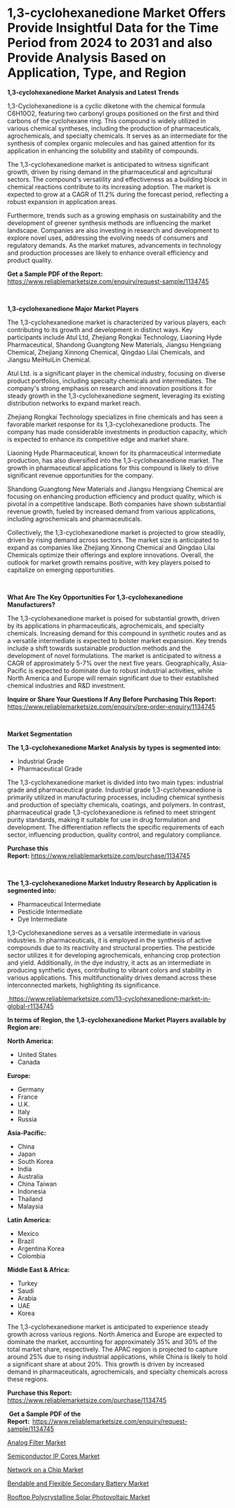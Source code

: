 <p><h1>1,3-cyclohexanedione Market Offers Provide Insightful Data for the Time Period from 2024 to 2031 and also Provide Analysis Based on Application, Type, and Region</h1></p><p><strong>1,3-cyclohexanedione Market Analysis and Latest Trends</strong></p>
<p><p>1,3-Cyclohexanedione is a cyclic diketone with the chemical formula C6H10O2, featuring two carbonyl groups positioned on the first and third carbons of the cyclohexane ring. This compound is widely utilized in various chemical syntheses, including the production of pharmaceuticals, agrochemicals, and specialty chemicals. It serves as an intermediate for the synthesis of complex organic molecules and has gained attention for its application in enhancing the solubility and stability of compounds.</p><p>The 1,3-cyclohexanedione market is anticipated to witness significant growth, driven by rising demand in the pharmaceutical and agricultural sectors. The compound's versatility and effectiveness as a building block in chemical reactions contribute to its increasing adoption. The market is expected to grow at a CAGR of 11.2% during the forecast period, reflecting a robust expansion in application areas. </p><p>Furthermore, trends such as a growing emphasis on sustainability and the development of greener synthesis methods are influencing the market landscape. Companies are also investing in research and development to explore novel uses, addressing the evolving needs of consumers and regulatory demands. As the market matures, advancements in technology and production processes are likely to enhance overall efficiency and product quality.</p></p>
<p><strong>Get a Sample PDF of the Report:&nbsp;</strong> <a href="https://www.reliablemarketsize.com/enquiry/request-sample/1134745?utm_campaign=1176&utm_medium=2&utm_source=Github&utm_content=ia&utm_term=08102024&utm_id=13-cyclohexanedione">https://www.reliablemarketsize.com/enquiry/request-sample/1134745</a></p>
<p>&nbsp;</p>
<p><strong>1,3-cyclohexanedione Major Market Players</strong></p>
<p><p>The 1,3-cyclohexanedione market is characterized by various players, each contributing to its growth and development in distinct ways. Key participants include Atul Ltd, Zhejiang Rongkai Technology, Liaoning Hyde Pharmaceutical, Shandong Guangtong New Materials, Jiangsu Hengxiang Chemical, Zhejiang Xinnong Chemical, Qingdao Lilai Chemicals, and Jiangsu MeiHuiLin Chemical.</p><p>Atul Ltd. is a significant player in the chemical industry, focusing on diverse product portfolios, including specialty chemicals and intermediates. The company's strong emphasis on research and innovation positions it for steady growth in the 1,3-cyclohexanedione segment, leveraging its existing distribution networks to expand market reach.</p><p>Zhejiang Rongkai Technology specializes in fine chemicals and has seen a favorable market response for its 1,3-cyclohexanedione products. The company has made considerable investments in production capacity, which is expected to enhance its competitive edge and market share.</p><p>Liaoning Hyde Pharmaceutical, known for its pharmaceutical intermediate production, has also diversified into the 1,3-cyclohexanedione market. The growth in pharmaceutical applications for this compound is likely to drive significant revenue opportunities for the company.</p><p>Shandong Guangtong New Materials and Jiangsu Hengxiang Chemical are focusing on enhancing production efficiency and product quality, which is pivotal in a competitive landscape. Both companies have shown substantial revenue growth, fueled by increased demand from various applications, including agrochemicals and pharmaceuticals.</p><p>Collectively, the 1,3-cyclohexanedione market is projected to grow steadily, driven by rising demand across sectors. The market size is anticipated to expand as companies like Zhejiang Xinnong Chemical and Qingdao Lilai Chemicals optimize their offerings and explore innovations. Overall, the outlook for market growth remains positive, with key players poised to capitalize on emerging opportunities.</p></p>
<p>&nbsp;</p>
<p><strong>What Are The Key Opportunities For 1,3-cyclohexanedione Manufacturers?</strong></p>
<p><p>The 1,3-cyclohexanedione market is poised for substantial growth, driven by its applications in pharmaceuticals, agrochemicals, and specialty chemicals. Increasing demand for this compound in synthetic routes and as a versatile intermediate is expected to bolster market expansion. Key trends include a shift towards sustainable production methods and the development of novel formulations. The market is anticipated to witness a CAGR of approximately 5-7% over the next five years. Geographically, Asia-Pacific is expected to dominate due to robust industrial activities, while North America and Europe will remain significant due to their established chemical industries and R&D investment.</p></p>
<p><strong>Inquire or Share Your Questions If Any Before Purchasing This Report:</strong> <a href="https://www.reliablemarketsize.com/enquiry/pre-order-enquiry/1134745?utm_campaign=1176&utm_medium=2&utm_source=Github&utm_content=ia&utm_term=08102024&utm_id=13-cyclohexanedione">https://www.reliablemarketsize.com/enquiry/pre-order-enquiry/1134745</a></p>
<p>&nbsp;</p>
<p><strong>Market Segmentation</strong></p>
<p><strong>The 1,3-cyclohexanedione Market Analysis by types is segmented into:</strong></p>
<p><ul><li>Industrial Grade</li><li>Pharmaceutical Grade</li></ul></p>
<p><p>The 1,3-cyclohexanedione market is divided into two main types: industrial grade and pharmaceutical grade. Industrial grade 1,3-cyclohexanedione is primarily utilized in manufacturing processes, including chemical synthesis and production of specialty chemicals, coatings, and polymers. In contrast, pharmaceutical grade 1,3-cyclohexanedione is refined to meet stringent purity standards, making it suitable for use in drug formulation and development. The differentiation reflects the specific requirements of each sector, influencing production, quality control, and regulatory compliance.</p></p>
<p><strong>Purchase this Report:&nbsp;</strong><a href="https://www.reliablemarketsize.com/purchase/1134745?utm_campaign=1176&utm_medium=2&utm_source=Github&utm_content=ia&utm_term=08102024&utm_id=13-cyclohexanedione">https://www.reliablemarketsize.com/purchase/1134745</a></p>
<p>&nbsp;</p>
<p><strong>The 1,3-cyclohexanedione Market Industry Research by Application is segmented into:</strong></p>
<p><ul><li>Pharmaceutical Intermediate</li><li>Pesticide Intermediate</li><li>Dye Intermediate</li></ul></p>
<p><p>1,3-Cyclohexanedione serves as a versatile intermediate in various industries. In pharmaceuticals, it is employed in the synthesis of active compounds due to its reactivity and structural properties. The pesticide sector utilizes it for developing agrochemicals, enhancing crop protection and yield. Additionally, in the dye industry, it acts as an intermediate in producing synthetic dyes, contributing to vibrant colors and stability in various applications. This multifunctionality drives demand across these interconnected markets, highlighting its significance.</p></p>
<p><a href="https://www.reliablemarketsize.com/13-cyclohexanedione-market-in-global-r1134745?utm_campaign=1176&utm_medium=2&utm_source=Github&utm_content=ia&utm_term=08102024&utm_id=13-cyclohexanedione">&nbsp;https://www.reliablemarketsize.com/13-cyclohexanedione-market-in-global-r1134745</a></p>
<p><strong>In terms of Region, the 1,3-cyclohexanedione Market Players available by Region are:</strong></p>
<p>
    <p> <strong> North America: </strong>
        <ul>
            <li>United States</li>
            <li>Canada</li>
        </ul>
        </p> 
    <p> <strong> Europe: </strong>
        <ul>
            <li>Germany</li>
            <li>France</li>
            <li>U.K.</li>
            <li>Italy</li>
            <li>Russia</li>
        </ul>
        </p> 
    <p> <strong> Asia-Pacific: </strong>
        <ul>
            <li>China</li>
            <li>Japan</li>
            <li>South Korea</li>
            <li>India</li>
            <li>Australia</li>
            <li>China Taiwan</li>
            <li>Indonesia</li>
            <li>Thailand</li>
            <li>Malaysia</li>
        </ul>
        </p> 
    <p> <strong> Latin America: </strong>
        <ul>
            <li>Mexico</li>
            <li>Brazil</li>
            <li>Argentina Korea</li>
            <li>Colombia</li>
        </ul>
        </p> 
    <p> <strong> Middle East & Africa: </strong>
        <ul>
            <li>Turkey</li>
            <li>Saudi</li>
            <li>Arabia</li>
            <li>UAE</li>
            <li>Korea</li>
        </ul>
    </p>
    </p>
<p><p>The 1,3-cyclohexanedione market is anticipated to experience steady growth across various regions. North America and Europe are expected to dominate the market, accounting for approximately 35% and 30% of the total market share, respectively. The APAC region is projected to capture around 25% due to rising industrial applications, while China is likely to hold a significant share at about 20%. This growth is driven by increased demand in pharmaceuticals, agrochemicals, and specialty chemicals across these regions.</p></p>
<p><strong>Purchase this Report: </strong><a href="https://www.reliablemarketsize.com/purchase/1134745?utm_campaign=1176&utm_medium=2&utm_source=Github&utm_content=ia&utm_term=08102024&utm_id=13-cyclohexanedione">https://www.reliablemarketsize.com/purchase/1134745</a></p>
<p>&nbsp;<strong>Get a Sample PDF of the Report:&nbsp;&nbsp;</strong><a href="https://www.reliablemarketsize.com/enquiry/request-sample/1134745?utm_campaign=1176&utm_medium=2&utm_source=Github&utm_content=ia&utm_term=08102024&utm_id=13-cyclohexanedione">https://www.reliablemarketsize.com/enquiry/request-sample/1134745</a></p>
<p><strong></strong></p>
<p><p><a href="https://www.linkedin.com/pulse/global-analog-filter-market-trends-analysis-future-lepze?utm_campaign=1176&utm_medium=2&utm_source=Github&utm_content=ia&utm_term=08102024&utm_id=13-cyclohexanedione">Analog Filter Market</a></p><p><a href="https://www.linkedin.com/pulse/semiconductor-ip-cores-market-research-report-forecast-hgnie?utm_campaign=1176&utm_medium=2&utm_source=Github&utm_content=ia&utm_term=08102024&utm_id=13-cyclohexanedione">Semiconductor IP Cores Market</a></p><p><a href="https://www.linkedin.com/pulse/network-chip-ecosystem-mapping-innovation-value-chains-2024-2031-whxpe?utm_campaign=1176&utm_medium=2&utm_source=Github&utm_content=ia&utm_term=08102024&utm_id=13-cyclohexanedione">Network on a Chip Market</a></p><p><a href="https://issuu.com/reportprime-2/docs/bendable-and-flexible-secondary-bat_3e3c5d0a5aff56?utm_campaign=1176&utm_medium=2&utm_source=Github&utm_content=ia&utm_term=08102024&utm_id=13-cyclohexanedione">Bendable and Flexible Secondary Battery Market</a></p><p><a href="https://issuu.com/reportprime-2/docs/rooftop-polycrystalline-solar-photo_1f11cfde1d639a?utm_campaign=1176&utm_medium=2&utm_source=Github&utm_content=ia&utm_term=08102024&utm_id=13-cyclohexanedione">Rooftop Polycrystalline Solar Photovoltaic Market</a></p></p>